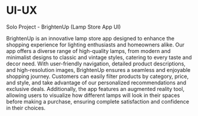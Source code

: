 # UI-UX

Solo Project  -  BrightenUp (Lamp Store App UI)

BrightenUp is an innovative lamp store app designed to enhance the shopping experience for lighting enthusiasts and homeowners alike. Our app offers a diverse range of high-quality lamps, from modern and minimalist designs to classic and vintage styles, catering to every taste and decor need. With user-friendly navigation, detailed product descriptions, and high-resolution images, BrightenUp ensures a seamless and enjoyable shopping journey. Customers can easily filter products by category, price, and style, and take advantage of our personalized recommendations and exclusive deals. Additionally, the app features an augmented reality tool, allowing users to visualize how different lamps will look in their spaces before making a purchase, ensuring complete satisfaction and confidence in their choices.

